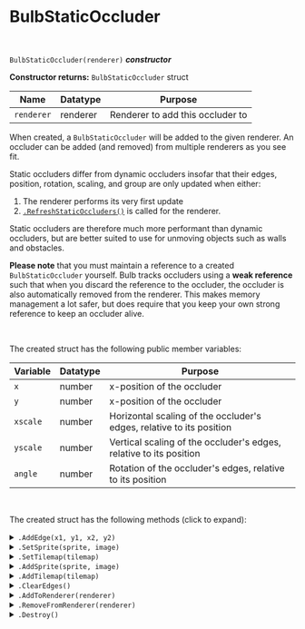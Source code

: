 # BulbStaticOccluder

&nbsp;

`BulbStaticOccluder(renderer)` ***constructor***

**Constructor returns:** `BulbStaticOccluder` struct

|Name      |Datatype|Purpose                         |
|----------|--------|--------------------------------|
|`renderer`|renderer|Renderer to add this occluder to|

When created, a `BulbStaticOccluder` will be added to the given renderer. An occluder can be added (and removed) from multiple renderers as you see fit.

Static occluders differ from dynamic occluders insofar that their edges, position, rotation, scaling, and group are only updated when either:

1. The renderer performs its very first update
2. [`.RefreshStaticOccluders()`](GML-Functions#bulbrendererambientcolour-mode-smooth-constructor) is called for the renderer.

Static occluders are therefore much more performant than dynamic occluders, but are better suited to use for unmoving objects such as walls and obstacles.

**Please note** that you must maintain a reference to a created `BulbStaticOccluder` yourself. Bulb tracks occluders using a **weak reference** such that when you discard the reference to the occluder, the occluder is also automatically removed from the renderer. This makes memory management a lot safer, but does require that you keep your own strong reference to keep an occluder alive.

&nbsp;

The created struct has the following public member variables:

|Variable|Datatype|Purpose                                                             |
|--------|--------|--------------------------------------------------------------------|
|`x`     |number  |x-position of the occluder                                          |
|`y`     |number  |x-position of the occluder                                          |
|`xscale`|number  |Horizontal scaling of the occluder's edges, relative to its position|
|`yscale`|number  |Vertical scaling of the occluder's edges, relative to its position  |
|`angle` |number  |Rotation of the occluder's edges, relative to its position          |

&nbsp;

The created struct has the following methods (click to expand):

<details><summary><code>.AddEdge(x1, y1, x2, y2)</code></summary>
&nbsp;

**Returns:** N/A (`undefined`)

|Name|Datatype|Purpose                                      |
|----|--------|---------------------------------------------|
|`x1`|number  |x-coordinate of the first vertex of the edge |
|`y1`|number  |y-coordinate of the first vertex of the edge |
|`x2`|number  |x-coordinate of the second vertex of the edge|
|`y2`|number  |y-coordinate of the second vertex of the edge|

Adds an occlusion edge (a shadow-casting line) to the occluder. Edges should be defined in a **clockwise** order.

&nbsp;
</details>

<details><summary><code>.SetSprite(sprite, image)</code></summary>
&nbsp;

**Returns:** N/A (`undefined`)

|Name    |Datatype    |Purpose                                                                      |
|--------|------------|-----------------------------------------------------------------------------|
|`sprite`|sprite index|Sprite to use for shadow casting                                             |
|`image` |number      |Image index of the given sprite to use. Negative values are **not** supported|

&nbsp;
</details>

<details><summary><code>.SetTilemap(tilemap)</code></summary>
&nbsp;

**Returns:** N/A (`undefined`)

|Name     |Datatype                 |Purpose                                                                                               |
|---------|-------------------------|------------------------------------------------------------------------------------------------------|
|`tilemap`|tilemap ID, or layer name|Tilemap to use for occlusion. Alternatively, you can provide the name of a tilemap layer (as a string)|

&nbsp;
</details>

<details><summary><code>.AddSprite(sprite, image)</code></summary>
&nbsp;

**Returns:** N/A (`undefined`)

|Name    |Datatype    |Purpose                                                                      |
|--------|------------|-----------------------------------------------------------------------------|
|`sprite`|sprite index|Sprite to use for shadow casting                                             |
|`image` |number      |Image index of the given sprite to use. Negative values are **not** supported|

&nbsp;
</details>

<details><summary><code>.AddTilemap(tilemap)</code></summary>
&nbsp;

**Returns:** N/A (`undefined`)

|Name     |Datatype                 |Purpose                                                                                               |
|---------|-------------------------|------------------------------------------------------------------------------------------------------|
|`tilemap`|tilemap ID, or layer name|Tilemap to use for occlusion. Alternatively, you can provide the name of a tilemap layer (as a string)|

&nbsp;
</details>

<details><summary><code>.ClearEdges()</code></summary>
&nbsp;

**Returns:** N/A (`undefined`)

|Name|Datatype|Purpose|
|----|--------|-------|
|None|        |       |

Removes all edges from the occluder and prepares it for redefinition.

&nbsp;
</details>

<details><summary><code>.AddToRenderer(renderer)</code></summary>
&nbsp;

**Returns:** N/A (`undefined`)

|Name      |Datatype|Purpose                         |
|----------|--------|--------------------------------|
|`renderer`|renderer|Renderer to add this occluder to|

**Please note** that adding a static occluder will not affect a renderer's output until `.RefreshStaticOccluders()` is called for that renderer.

&nbsp;
</details>

<details><summary><code>.RemoveFromRenderer(renderer)</code></summary>
&nbsp;

**Returns:** N/A (`undefined`)

|Name      |Datatype|Purpose                              |
|----------|--------|-------------------------------------|
|`renderer`|renderer|Renderer to remove this occluder from|

Manually removing an occluder from a renderer is a relatively slow process and should be avoided where possible.

**Please note** that removing a static occluder will not affect a renderer's output until `.RefreshStaticOccluders()` is called for that renderer.

&nbsp;
</details>

<details><summary><code>.Destroy()</code></summary>
&nbsp;

**Returns:** N/A (`undefined`)

|Name|Datatype|Purpose|
|----|--------|-------|
|None|        |       |

Destroys the occluder. The occluder will be removed from a renderer the next time you call `.RefreshStaticOccluders()` for that renderer.

&nbsp;
</details>